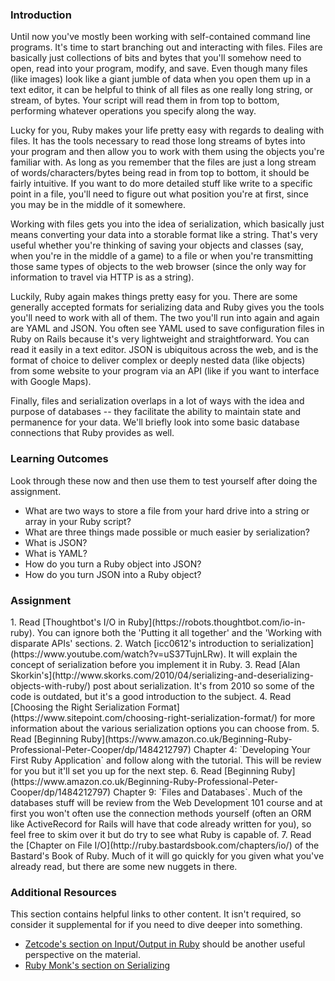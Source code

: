 ### Introduction

Until now you've mostly been working with self-contained command line programs.  It's time to start branching out and interacting with files.  Files are basically just collections of bits and bytes that you'll somehow need to open, read into your program, modify, and save.  Even though many files (like images) look like a giant jumble of data when you open them up in a text editor, it can be helpful to think of all files as one really long string, or stream, of bytes.  Your script will read them in from top to bottom, performing whatever operations you specify along the way.

Lucky for you, Ruby makes your life pretty easy with regards to dealing with files.  It has the tools necessary to read those long streams of bytes into your program and then allow you to work with them using the objects you're familiar with.  As long as you remember that the files are just a long stream of words/characters/bytes being read in from top to bottom, it should be fairly intuitive.  If you want to do more detailed stuff like write to a specific point in a file, you'll need to figure out what position you're at first, since you may be in the middle of it somewhere.

Working with files gets you into the idea of serialization, which basically just means converting your data into a storable format like a string.  That's very useful whether you're thinking of saving your objects and classes (say, when you're in the middle of a game) to a file or when you're transmitting those same types of objects to the web browser (since the only way for information to travel via HTTP is as a string).

Luckily, Ruby again makes things pretty easy for you. There are some generally accepted formats for serializing data and Ruby gives you the tools you'll need to work with all of them.  The two you'll run into again and again are YAML and JSON.  You often see YAML used to save configuration files in Ruby on Rails because it's very lightweight and straightforward.  You can read it easily in a text editor.  JSON is ubiquitous across the web, and is the format of choice to deliver complex or deeply nested data (like objects) from some website to your program via an API (like if you want to interface with Google Maps).

Finally, files and serialization overlaps in a lot of ways with the idea and purpose of databases -- they facilitate the ability to maintain state and permanence for your data.  We'll briefly look into some basic database connections that Ruby provides as well.

### Learning Outcomes
Look through these now and then use them to test yourself after doing the assignment.

* What are two ways to store a file from your hard drive into a string or array in your Ruby script?
* What are three things made possible or much easier by serialization?
* What is JSON?
* What is YAML?
* How do you turn a Ruby object into JSON?
* How do you turn JSON into a Ruby object?

### Assignment

<div class="lesson-content__panel" markdown="1">
  1. Read [Thoughtbot's I/O in Ruby](https://robots.thoughtbot.com/io-in-ruby). You can ignore both the 'Putting it all together' and the 'Working with disparate APIs' sections.
  2. Watch [icc0612's introduction to serialization](https://www.youtube.com/watch?v=uS37TujnLRw). It will explain the concept of serialization before you implement it in Ruby.
  3. Read [Alan Skorkin's](http://www.skorks.com/2010/04/serializing-and-deserializing-objects-with-ruby/) post about serialization. It's from 2010 so some of the code is outdated, but it's a good introduction to the subject.
  4. Read [Choosing the Right Serialization Format](https://www.sitepoint.com/choosing-right-serialization-format/) for more information about the various serialization options you can choose from.
  5. Read [Beginning Ruby](https://www.amazon.co.uk/Beginning-Ruby-Professional-Peter-Cooper/dp/1484212797) Chapter 4: `Developing Your First Ruby Application` and follow along with the tutorial. This will be review for you but it'll set you up for the next step.
  6. Read [Beginning Ruby](https://www.amazon.co.uk/Beginning-Ruby-Professional-Peter-Cooper/dp/1484212797) Chapter 9: `Files and Databases`.  Much of the databases stuff will be review from the Web Development 101 course and at first you won't often use the connection methods yourself (often an ORM like ActiveRecord for Rails will have that code already written for you), so feel free to skim over it but do try to see what Ruby is capable of.
  7. Read the [Chapter on File I/O](http://ruby.bastardsbook.com/chapters/io/) of the Bastard's Book of Ruby.  Much of it will go quickly for you given what you've already read, but there are some new nuggets in there.
</div>

### Additional Resources
This section contains helpful links to other content. It isn't required, so consider it supplemental for if you need to dive deeper into something.

* [Zetcode's section on Input/Output in Ruby](http://zetcode.com/lang/rubytutorial/io/) should be another useful perspective on the material.
* [Ruby Monk's section on Serializing](https://web.archive.org/web/20160505174806/http://rubymonk.com/learning/books/4-ruby-primer-ascent/chapters/45-more-classes/lessons/104-serializing)
